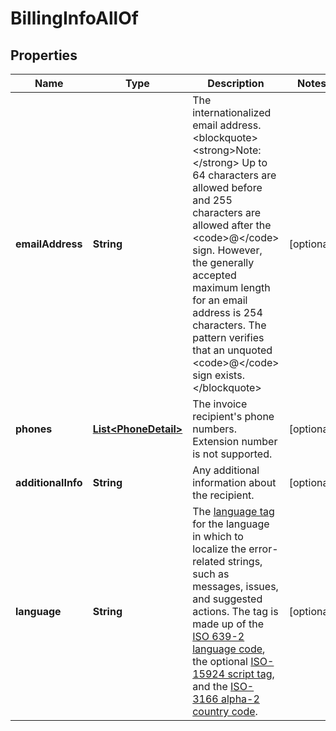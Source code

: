 

# BillingInfoAllOf


## Properties

| Name | Type | Description | Notes |
|------------ | ------------- | ------------- | -------------|
|**emailAddress** | **String** | The internationalized email address.&lt;blockquote&gt;&lt;strong&gt;Note:&lt;/strong&gt; Up to 64 characters are allowed before and 255 characters are allowed after the &lt;code&gt;@&lt;/code&gt; sign. However, the generally accepted maximum length for an email address is 254 characters. The pattern verifies that an unquoted &lt;code&gt;@&lt;/code&gt; sign exists.&lt;/blockquote&gt; |  [optional] |
|**phones** | [**List&lt;PhoneDetail&gt;**](PhoneDetail.md) | The invoice recipient&#39;s phone numbers. Extension number is not supported. |  [optional] |
|**additionalInfo** | **String** | Any additional information about the recipient. |  [optional] |
|**language** | **String** | The [language tag](https://tools.ietf.org/html/bcp47#section-2) for the language in which to localize the error-related strings, such as messages, issues, and suggested actions. The tag is made up of the [ISO 639-2 language code](https://www.loc.gov/standards/iso639-2/php/code_list.php), the optional [ISO-15924 script tag](https://www.unicode.org/iso15924/codelists.html), and the [ISO-3166 alpha-2 country code](https://raw.githubusercontent.com). |  [optional] |



